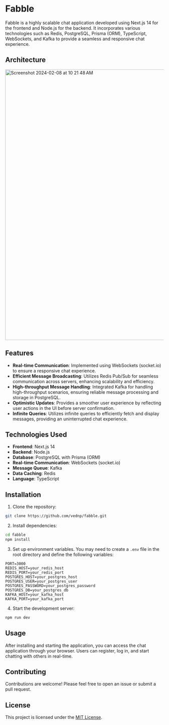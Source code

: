 # Fabble

Fabble is a highly scalable chat application developed using Next.js 14 for the frontend and Node.js for the backend. It incorporates various technologies such as Redis, PostgreSQL, Prisma (ORM), TypeScript, WebSockets, and Kafka to provide a seamless and responsive chat experience.

## Architecture
<img width="860" alt="Screenshot 2024-02-08 at 10 21 48 AM" src="https://github.com/vednp/fabble/assets/114849889/1953019f-e9e3-4e32-8d0f-7ab4771ddbfa">

## Features

- **Real-time Communication**: Implemented using WebSockets (socket.io) to ensure a responsive chat experience.
- **Efficient Message Broadcasting**: Utilizes Redis Pub/Sub for seamless communication across servers, enhancing scalability and efficiency.
- **High-throughput Message Handling**: Integrated Kafka for handling high-throughput scenarios, ensuring reliable message processing and storage in PostgreSQL.
- **Optimistic Updates**: Provides a smoother user experience by reflecting user actions in the UI before server confirmation.
- **Infinite Queries**: Utilizes infinite queries to efficiently fetch and display messages, providing an uninterrupted chat experience.

## Technologies Used

- **Frontend**: Next.js 14
- **Backend**: Node.js
- **Database**: PostgreSQL with Prisma (ORM)
- **Real-time Communication**: WebSockets (socket.io)
- **Message Queue**: Kafka
- **Data Caching**: Redis
- **Language**: TypeScript

## Installation

1. Clone the repository:

```bash
git clone https://github.com/vednp/fabble.git
```

2. Install dependencies:

```bash
cd fabble
npm install
```

3. Set up environment variables. You may need to create a `.env` file in the root directory and define the following variables:

```plaintext
PORT=3000
REDIS_HOST=your_redis_host
REDIS_PORT=your_redis_port
POSTGRES_HOST=your_postgres_host
POSTGRES_USER=your_postgres_user
POSTGRES_PASSWORD=your_postgres_password
POSTGRES_DB=your_postgres_db
KAFKA_HOST=your_kafka_host
KAFKA_PORT=your_kafka_port
```

4. Start the development server:

```bash
npm run dev
```

## Usage

After installing and starting the application, you can access the chat application through your browser. Users can register, log in, and start chatting with others in real-time.

## Contributing

Contributions are welcome! Please feel free to open an issue or submit a pull request.

## License

This project is licensed under the [MIT License](LICENSE).

